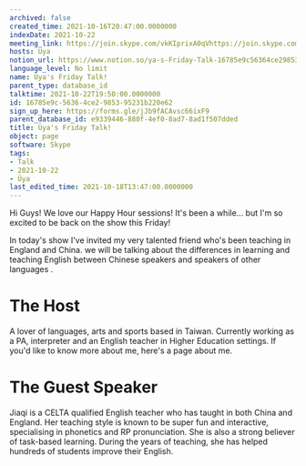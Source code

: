 ```yaml
---
archived: false
created_time: 2021-10-16T20:47:00.0000000
indexDate: 2021-10-22
meeting_link: https://join.skype.com/vkKIprixA0qVhttps://join.skype.com/vkKIprixA0qV
hosts: Üya
notion_url: https://www.notion.so/ya-s-Friday-Talk-16785e9c56364ce2985395231b220e62
language_level: No limit
name: Üya's Friday Talk!
parent_type: database_id
talktime: 2021-10-22T19:50:00.0000000
id: 16785e9c-5636-4ce2-9853-95231b220e62
sign_up_here: https://forms.gle/jJb9fACAvsc66ixF9
parent_database_id: e9339446-880f-4ef0-8ad7-8ad1f507dded
title: Üya's Friday Talk!
object: page
software: Skype
tags:
- Talk
- 2021-10-22
- Üya
last_edited_time: 2021-10-18T13:47:00.0000000
---
```


Hi Guys! 
We love our Happy Hour sessions! It's been a while... but I'm so excited to be back on the show this Friday!  

In today's show I've invited my very talented friend who's been teaching in England and China. 
we will be talking about the  differences in learning and teaching English between Chinese speakers and speakers of other languages .  


# The Host
A lover of languages, arts and sports based in Taiwan. Currently working as a PA, interpreter and an English teacher in Higher Education settings. 
If you'd like to know more about me, here's a page about me. 

# The Guest Speaker
Jiaqi is a CELTA qualified English teacher who has taught in both China and England. Her teaching style is known to be super fun and interactive, specialising in phonetics and RP pronunciation. She is also a strong believer of task-based learning. 
During the years of teaching, she has helped hundreds of students improve their English.
 
 
























